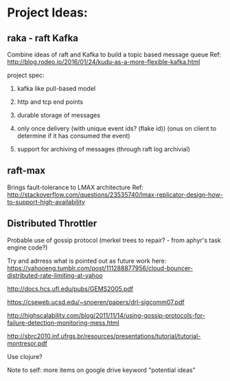 # Project Ideas:

## raka - raft Kafka
Combine ideas of raft and Kafka to build a topic based message queue
Ref: http://blog.rodeo.io/2016/01/24/kudu-as-a-more-flexible-kafka.html

project spec:
1. kafka like pull-based model

2. http and tcp end points

3. durable storage of messages

4. only once delivery (with unique event ids? (flake id)) (onus on client to determine if it has consumed the event)

5. support for archiving of messages (through raft log archivial)


## raft-max
Brings fault-tolerance to LMAX architecture
Ref: http://stackoverflow.com/questions/23535740/lmax-replicator-design-how-to-support-high-availability

## Distributed Throttler
Probable use of gossip protocol 
(merkel trees to repair? - from aphyr's task engine code?)


Try and adrress what is pointed out as future work here: https://yahooeng.tumblr.com/post/111288877956/cloud-bouncer-distributed-rate-limiting-at-yahoo


http://docs.hcs.ufl.edu/pubs/GEMS2005.pdf


https://cseweb.ucsd.edu/~snoeren/papers/drl-sigcomm07.pdf


http://highscalability.com/blog/2011/11/14/using-gossip-protocols-for-failure-detection-monitoring-mess.html


http://sbrc2010.inf.ufrgs.br/resources/presentations/tutorial/tutorial-montresor.pdf


Use clojure? 

Note to self: more items on google drive keyword "potential ideas"
